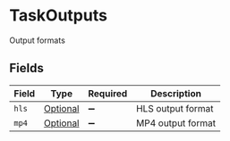 # TaskOutputs

Output formats


## Fields

| Field                                                   | Type                                                    | Required                                                | Description                                             |
| ------------------------------------------------------- | ------------------------------------------------------- | ------------------------------------------------------- | ------------------------------------------------------- |
| `hls`                                                   | [Optional<TaskHls>](../../models/components/TaskHls.md) | :heavy_minus_sign:                                      | HLS output format                                       |
| `mp4`                                                   | [Optional<TaskMp4>](../../models/components/TaskMp4.md) | :heavy_minus_sign:                                      | MP4 output format                                       |